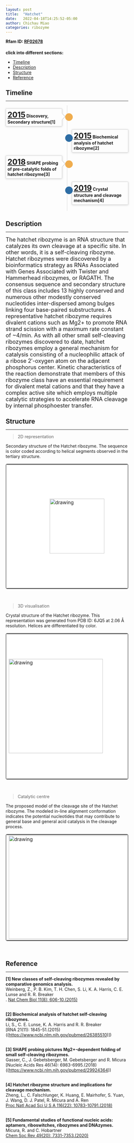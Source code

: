 ```yaml
---
layout: post
title:  "Hatchet"
date:   2022-04-18T14:25:52-05:00
author: Chichau Miao
categories: ribozyme
---
```


**Rfam ID: [RF02678](https://rfam.xfam.org/family/RF02678)** <br>


#### click into different sections:

- [Timeline](#timeline)
- [Description](#description)
- [Structure](#structure)
- [Reference](#reference)



## Timeline

***
<html lang="zh-cn">
<head>
  <meta charset="utf-8">
  <meta name="viewport" content="width=device-width, initial-scale=1">
  <meta http-equiv="X-UA-Compatible" content="IE=edge">
  <title></title>

</head>
<style>
   table {
        border: 2px solid #f8f8ff;
        border: 2px solid #767676;
		    border: 2px solid #767676;
		    border-radius: 5px;
		    background-color: #fff;
        }
.timeline {
  list-style: none;
  padding: 10px 0 10px;
  position: relative;
}
.timeline:before {
  top: 0;
  bottom: 0;
  position: absolute;
  content: " ";
  width: 3px;
  background-color: #eeeeee;
  left: 50%;
  margin-left: -1.5px;
}
.timeline > li {
  margin-bottom: 10px;
  position: relative;
}
.timeline > li:before,
.timeline > li:after {
  content: " ";
  display: table;
}
.timeline > li:after {
  clear: both;
}
.timeline > li:before,
.timeline > li:after {
  content: " ";
  display: table;
}
.timeline > li:after {
  clear: both;
}
.timeline > li > .timeline-panel {
  width: 46%;
  float: left;
  border: 1px solid #d4d4d4;
  border-radius: 2px;
  padding: 5px;
  position: relative;
  -webkit-box-shadow: 0 1px 6px rgba(0, 0, 0, 0.175);
  box-shadow: 0 1px 6px rgba(0, 0, 0, 0.175);
}
.timeline > li > .timeline-panel:before {
  position: absolute;
  top: 16px;
  right: -12px;
  display: inline-block;
  border-top: 10px solid transparent;
  border-left: 10px solid #ccc;
  border-right: 0 solid #ccc;
  border-bottom: 10px solid transparent;
  content: " ";
}
.timeline > li > .timeline-panel:after {
  position: absolute;
  top: 16px;
  right: -10px;
  display: inline-block;
  border-top: 10px solid transparent;
  border-left: 10px solid #fff;
  border-right: 0 solid #fff;
  border-bottom: 10px solid transparent;
  content: " ";
}
.timeline > li > .timeline-badge {
  color: #fff;
  width: 25px;
  height: 25px;
  line-height: 40px;
  font-size: 1.4em;
  text-align: center;
  position: absolute;
  top: 16px;
  left: 48.5%;
  margin-left: 0px;
  background-color: #999999;
  z-index: 100;
  border-top-right-radius: 50%;
  border-top-left-radius: 50%;
  border-bottom-right-radius: 50%;
  border-bottom-left-radius: 50%;
}
.timeline > li.timeline-inverted > .timeline-panel {
  float: right;
}
.timeline > li.timeline-inverted > .timeline-panel:before {
  border-left-width: 0;
  border-right-width: 15px;
  left: -15px;
  right: auto;
}
.timeline > li.timeline-inverted > .timeline-panel:after {
  border-left-width: 0;
  border-right-width: 14px;
  left: -14px;
  right: auto;
}
.timeline-badge.primary {
  background-color: #2e6da4 !important;
}
.timeline-badge.success {
  background-color: #3f903f !important;
}
.timeline-badge.warning {
  background-color: #f0ad4e !important;
}
.timeline-badge.danger {
  background-color: #d9534f !important;
}
.timeline-badge.info {
  background-color: #5bc0de !important;
}
.timeline-title {
  margin-top: 0;
  color: inherit;
}
.timeline-body > p,
.timeline-body > ul {
  margin-bottom: 0;
  padding-bottom: 0;
}
.timeline-body > p + p {
  margin-top: 0px;
}

</style>
<!--<div class="container" width: 1026px></div>-->
    <ul class="timeline">
        <li>
          <div class="timeline-badge warning"></div>
          <div class="timeline-panel">
            <div class="timeline-heading">
              <h4 class="timeline-title"> <a href="https://www.ncbi.nlm.nih.gov/pubmed/26167874" target="_blank" style="font-size:25px;" >2015</a> Discovery, Secondary structure[1]</h4>
            </div>
          </div>
        </li>
        <li class="timeline-inverted">
          <div class="timeline-badge primary"></div>
          <div class="timeline-panel">
            <div class="timeline-heading">
              <h4 class="timeline-title"> <a href="https://www.ncbi.nlm.nih.gov/pubmed/26385510" target="_blank" style="font-size:25px;">2015</a> Biochemical analysis of hatchet ribozyme[2]</h4>
            </div>
            <div class="timeline-body">
            </div>
          </div>
        </li>
        <li>
          <div class="timeline-badge warning"></div>
          <div class="timeline-panel">
            <div class="timeline-heading">
              <h4 class="timeline-title"> <a href="https://www.ncbi.nlm.nih.gov/pubmed/29924364" target="_blank" style="font-size:25px;" >2018</a> SHAPE probing of pre-catalytic folds of hatchet ribozyme[3]</h4>
            </div>
          </div>
        </li>
        <li class="timeline-inverted">
          <div class="timeline-badge primary"></div>
          <div class="timeline-panel">
            <div class="timeline-heading">
              <h4 class="timeline-title"> <a href="https://www.ncbi.nlm.nih.gov/pubmed/31088965"  target="_blank" style="font-size:25px;">2019</a> Crystal structure and cleavage mechanism[4]</h4>
            </div>
          </div>
        </li>
    </ul>

</html>


## Description

***

<font size=4>The hatchet ribozyme is an RNA structure that catalyzes its own cleavage at a specific site. In other words, it is a self-cleaving ribozyme. Hatchet ribozymes were discovered by a bioinformatics strategy as RNAs Associated with Genes Associated with Twister and Hammerhead ribozymes, or RAGATH. The consensus sequence and secondary structure of this class includes 13 highly conserved and numerous other modestly conserved nucleotides inter-dispersed among bulges linking four base-paired substructures. A representative hatchet ribozyme requires divalent cations such as Mg2+ to promote RNA strand scission with a maximum rate constant of ~4/min. As with all other small self-cleaving ribozymes discovered to date, hatchet ribozymes employ a general mechanism for catalysis consisting of a nucleophilic attack of a ribose 2′-oxygen atom on the adjacent phosphorus center. Kinetic characteristics of the reaction demonstrate that members of this ribozyme class have an essential requirement for divalent metal cations and that they have a complex active site which employs multiple catalytic strategies to accelerate RNA cleavage by internal phosphoester transfer.</font><br>


## Structure

***

> 2D representation

Secondary structure of the Hatchet ribozyme. The sequence is color coded according to helical segments observed in the tertiary structure.

<table><tr>
<td>
<head>
    <meta charset="UTF-8">
    <meta http-equiv="X-UA-Compatible" content="IE=edge">
    <meta name="viewport" content="width=device-width, initial-scale=1.0">
    <link rel="stylesheet" href="style.css">
    <title>Document</title>
</head>
<style>
   body {
    width: 100%;
    height: 100vh;
}
   button {
   margin-right: 0px;
}
   .main-container {
    display: flex;
    align-items: left;
    justify-content: center;
    height: 100%;
}
   .zoom-wrapper1 {
    width: 450px;
    height: 400px;
    border: 1px solid #fff;
    display: flex;
    align-items: center;
    justify-content: center;
}
</style>
    <div class="main-container">
        <div class="zoom-wrapper1">
            <div class="zoom-area1">
                <img src="https://www.ribocentre.org/images/HatchetPic/Hatchet2D.svg" alt="drawing" style="width:180px;height:180px" />
            </div>
        </div>
    </div>
    <script src="https://timmywil.com/panzoom/demo/panzoom.js"></script>
    <script type='text/javascript'>
      var zoomWraper1 = document.querySelector(".zoom-wrapper1");
      var panzoom1 = Panzoom(document.querySelector(".zoom-area1"), {
      maxScale: 6
      });
      zoomWraper1.addEventListener("wheel", panzoom1.zoomWithWheel);
      panzoom1.zoom(300 / document.querySelector(".zoom-area1 img").height);
      panzoom2.pan(0, 0);
      </script>
</td>
<td>
<link rel="stylesheet" type="text/css" href="https://www.ribocentre.org/css/fornac.css" media="screen" />

<div id='multi_ss'> </div>
    
       
<meta charset="utf-8">
    <script type='text/javascript' src='https://www.ribocentre.org/js/jquery.js'></script>
    <script type='text/javascript' src='https://www.ribocentre.org/js/d3.js'></script>
    <script type='text/javascript' src='https://taolab.atlasbioinfo.com/rsvdb%2Fjs%2Ffornac.js'></script>
    <script type="text/javascript">
     "use strict"
     function multiContainer() {
        var container = new fornac.FornaContainer("#multi_ss",
                {'applyForce':1,'editable':'true',  'initialSize':[450,400]});

        container.addRNA('((((((.......))))))(.........)((((.(((.((((((....))))))))).))).)..................', {'sequence': 'UUACUGUGAGAAUCAGUAACAAACAUGUGGGGCUUAUAUCUAAUCGAAAGAUUAGUAUUAGUGCAGACGUUAAAACCAUGUC'});
        container.addRNA('((((((.......))))))(.........)((((.(((.((((((....))))))))).))).).................', {'avoidOthers': true, 'sequence': 'UUACUGUGAGAAUCAGUAACAAACAUGUGGGGCUUAUAUCUAAUCGAAAGAUUAGUAUUAGUGCAGACGUUAAAACCAUGU'});
    }
    let nc =  multiContainer();
   </script>

</td>
</tr></table><br>

> 3D visualisation

 
Crystal structure of the Hatchet ribozyme. This representation was generated from PDB ID: 6JQ5 at 2.06 Å resolution. Helices are differentiated by color. 

<table><tr>
<td><img src="https://www.ribocentre.org/images/HatchetPic/Hatchet3D.png" alt="drawing" style="height:310px" border=0></td>
<td>
<html>
  <head>
    <meta charset="utf-8" />
    <meta name="viewport" content="width=device-width, user-scalable=no, minimum-scale=1.0, maximum-scale=1.0">
    <meta http-equiv="X-UA-Compatible" content="IE=edge">
    <title>PDBe Molstar</title>
    <!-- Molstar CSS & JS -->
    <link rel="stylesheet" type="text/css" href="https://www.ebi.ac.uk/pdbe/pdb-component-library/css/pdbe-molstar-1.2.1.css">
    <script src="https://www.ebi.ac.uk/pdbe/pdb-component-library/js/pdbe-molstar-plugin-1.2.1.js"></script>
        <script>
        function customize()
        {
            viewerInstance.canvas.setBgColor({r:255, g:255, b:255})
        }
        </script>

  <style>
      * {
          margin: 0;
          padding: 0;
          box-sizing: border-box;
      }
      .msp-plugin ::-webkit-scrollbar-thumb {
          background-color: #474748  !important;
      }
      .viewerSection {
        padding-top: 0px;
      }
      .controlsSection {
        width: 300px;
        float: margin-right;
        padding: 10px 0 0 0px;
        margin-right: 10px;
      }
      #myViewer{
        width:465px;
        height: 470px;
        position:relative;  
      }
      
  </style>
  </head>
  <body onload="customize()">
  <!-- Molstar container -->
  <div id="myViewer">
  </div>
  <script>
    var viewerInstance = new PDBeMolstarPlugin();
    var options = {
      moleculeId: '6jq5',
      expanded: false,
      expanded: false,
      hideControls: true
      }
    var viewerContainer = document.getElementById('myViewer');
    viewerInstance.render(viewerContainer, options);
  </script>
  </body>
</html></td>
</tr></table><br>


> Catalytic centre

The proposed model of the cleavage site of the Hatchet ribozyme. The modeled in-line alignment conformation indicates the potential nucleotides that may contribute to general base and general acid catalysis in the cleavage process.

<table><tr>
<td><img src="https://www.ribocentre.org/images/HatchetPic/Hatchet-m1.png" alt="drawing" style="width:900px;height:340px" ></td>

</tr></table><br>


## Reference

***

**[1] New classes of self-cleaving ribozymes revealed by comparative genomics analysis.**<br>
Weinberg, Z., P. B. Kim, T. H. Chen, S. Li, K. A. Harris, C. E. Lunse and R. R. Breaker <br> . 
[Nat Chem Biol 11(8): 606-10.(2015)]((https://www.ncbi.nlm.nih.gov/pubmed/26167874))<br><br>
 
**[2] Biochemical analysis of hatchet self-cleaving ribozymes.**<br>
Li, S., C. E. Lunse, K. A. Harris and R. R. Breaker  <br> 
[RNA 21(11): 1845-51.(2015)((https://www.ncbi.nlm.nih.gov/pubmed/26385510)])<br><br>

**[3] SHAPE probing pictures Mg2+-dependent folding of small self-cleaving ribozymes.**<br>
Gasser, C., J. Gebetsberger, M. Gebetsberger and R. Micura <br> 
[Nucleic Acids Res 46(14): 6983-6995.(2018)((https://www.ncbi.nlm.nih.gov/pubmed/29924364))<br><br>

**[4] Hatchet ribozyme structure and implications for cleavage mechanism.**<br>
Zheng, L., C. Falschlunger, K. Huang, E. Mairhofer, S. Yuan, J. Wang, D. J. Patel, R. Micura and A. Ren  <br> 
[Proc Natl Acad Sci U S A 116(22): 10783-10791.(2018)]((https://www.ncbi.nlm.nih.gov/pubmed/31088965))<br><br>

**[5] Fundamental studies of functional nucleic acids: aptamers, riboswitches, ribozymes and DNAzymes.**<br>
Micura, R. and C. Hobartner  <br>
[Chem Soc Rev 49(20): 7331-7353.(2020)]((https://www.ncbi.nlm.nih.gov/pubmed/32944725))<br><br>







